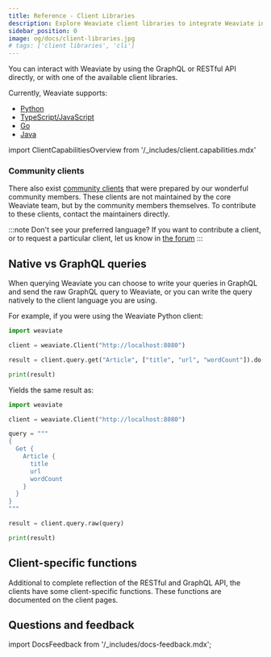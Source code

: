 ```yaml
---
title: Reference - Client Libraries
description: Explore Weaviate client libraries to integrate Weaviate into your tech stack.
sidebar_position: 0
image: og/docs/client-libraries.jpg
# tags: ['client libraries', 'cli']
---
```


You can interact with Weaviate by using the GraphQL or RESTful API directly, or with one of the available client libraries.

Currently, Weaviate supports:

- [Python](/docs/weaviate/client-libraries/python/index.md)
- [TypeScript/JavaScript](/docs/weaviate/client-libraries/typescript/index.mdx)
- [Go](/docs/weaviate/client-libraries/go.md)
- [Java](/docs/weaviate/client-libraries/java.md)

import ClientCapabilitiesOverview from '/_includes/client.capabilities.mdx'

<ClientCapabilitiesOverview />

### Community clients

There also exist [community clients](./community.md) that were prepared by our wonderful community members. These clients are not maintained by the core Weaviate team, but by the community members themselves. To contribute to these clients, contact the maintainers directly.

:::note Don't see your preferred language?
If you want to contribute a client, or to request a particular client, let us know in [the forum](https://forum.weaviate.io/)
:::

## Native vs GraphQL queries

When querying Weaviate you can choose to write your queries in GraphQL and send the raw GraphQL query to Weaviate, or you can write the query natively to the client language you are using.

For example, if you were using the Weaviate Python client:

```python
import weaviate

client = weaviate.Client("http://localhost:8080")

result = client.query.get("Article", ["title", "url", "wordCount"]).do()

print(result)
```

Yields the same result as:

```python
import weaviate

client = weaviate.Client("http://localhost:8080")

query = """
{
  Get {
    Article {
      title
      url
      wordCount
    }
  }
}
"""

result = client.query.raw(query)

print(result)
```

## Client-specific functions

Additional to complete reflection of the RESTful and GraphQL API, the clients have some client-specific functions. These functions are documented on the client pages.


## Questions and feedback

import DocsFeedback from '/_includes/docs-feedback.mdx';

<DocsFeedback/>
